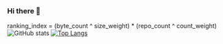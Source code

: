 ### Hi there 👋

<!--
**LucasDRo/LucasDRo** is a ✨ _special_ ✨ repository because its `README.md` (this file) appears on your GitHub profile.

Here are some ideas to get you started:

- 🔭 I’m currently working on ...
- 🌱 I’m currently learning ...
- 👯 I’m looking to collaborate on ...
- 🤔 I’m looking for help with ...
- 💬 Ask me about ...
- 📫 How to reach me: ...
- 😄 Pronouns: ...
- ⚡ Fun fact: ...
-->
ranking_index = (byte_count ^ size_weight) * (repo_count ^ count_weight)
![GitHub stats](https://github-readme-stats.vercel.app/api?username=LucasDRo&show_icons=true&theme=radical)
[![Top Langs](https://github-readme-stats.vercel.app/api/top-langs/?username=LucasDRo&layout=donut-vertical)](https://github.com/LucasDRo/github-readme-stats)
